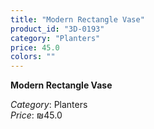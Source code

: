 ```yaml
---
title: "Modern Rectangle Vase"
product_id: "3D-0193"
category: "Planters"
price: 45.0
colors: ""
---
```


**Modern Rectangle Vase**

*Category*: Planters  
*Price*: ₪45.0

